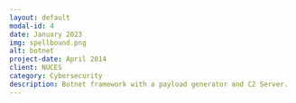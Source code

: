 ```yaml
---
layout: default
modal-id: 4
date: January 2023
img: spellbound.png
alt: botnet
project-date: April 2014
client: NUCES
category: Cybersecurity
description: Botnet framework with a payload generator and C2 Server.
---
```

